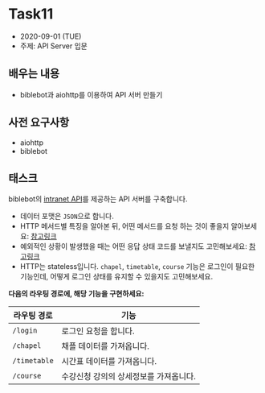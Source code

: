 # Task11
- 2020\-09\-01 (TUE)
- 주제: API Server 입문


## 배우는 내용
- biblebot과 aiohttp를 이용하여 API 서버 만들기

## 사전 요구사항
- aiohttp
- biblebot

## 태스크
biblebot의 [intranet API](https://github.com/rekyungmin/biblebot-scraper/blob/master/docs/APIs.md#Intranet)를 제공하는 API 서버를 구축합니다.   

- 데이터 포맷은 `JSON`으로 합니다.
- HTTP 메서드별 특징을 알아본 뒤, 어떤 메서드를 요청 하는 것이 좋을지 알아보세요: [참고링크](https://developer.mozilla.org/ko/docs/Web/HTTP/Methods)
- 예외적인 상황이 발생했을 때는 어떤 응답 상태 코드를 보낼지도 고민해보세요: [참고링크](https://developer.mozilla.org/ko/docs/Web/HTTP/Status)
- HTTP는 stateless입니다. `chapel`, `timetable`, `course` 기능은 로그인이 필요한 기능인데, 어떻게 로그인 상태를 유지할 수 있을지도 고민해보세요.

**다음의 라우팅 경로에, 해당 기능을 구현하세요:**

| 라우팅 경로  | 기능                                   |
| ------------ | -------------------------------------- |
| `/login`     | 로그인 요청을 합니다.                  |
| `/chapel`    | 채플 데이터를 가져옵니다.              |
| `/timetable` | 시간표 데이터를 가져옵니다.            |
| `/course`    | 수강신청 강의의 상세정보를 가져옵니다. |



